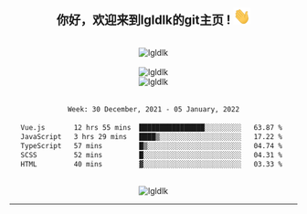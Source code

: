 <div align="center">
<h2> 你好，欢迎来到lgldlk的git主页 ! <img src="https://github.com/lgldlk/lgldlk/blob/main/gifs/Hi.gif" width="30px"></h2>
</div>

<div align="center">
 </br>
 <img src="http://aiitapp.cn:8091/?color=rgba(37,144,118,1)&shadowColor=rgba(12,16,20,1)&fontSize=120&&shadowOffsetX=9&shadowOffsetY=11" height="26px" alt="lgldlk" />
 </br>

   </br>
 <img src="https://github-readme-stats.vercel.app/api?username=lgldlk&show_icons=true&theme=gotham&locale=cn" alt="lgldlk" />
 

</br>

<img  src="http://github-readme-stats.vercel.app/api/top-langs/?username=lgldlk&show_icons=true&theme=gotham&locale=cn&layout=compact" alt="lgldlk"/>  
</br>
</br>

<!--START_SECTION:waka-->
```text
Week: 30 December, 2021 - 05 January, 2022

Vue.js       12 hrs 55 mins  ████████████████░░░░░░░░░   63.87 % 
JavaScript   3 hrs 29 mins   ████▒░░░░░░░░░░░░░░░░░░░░   17.22 % 
TypeScript   57 mins         █▒░░░░░░░░░░░░░░░░░░░░░░░   04.74 % 
SCSS         52 mins         █░░░░░░░░░░░░░░░░░░░░░░░░   04.31 % 
HTML         40 mins         ▓░░░░░░░░░░░░░░░░░░░░░░░░   03.33 % 
```
<!--END_SECTION:waka-->

 </br>
  <img src="https://visitor-badge.glitch.me/badge?page_id=lgldlk" alt="lgldlk" />

---

 

